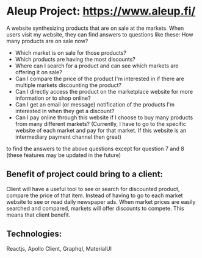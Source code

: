 # Aleup Project: https://www.aleup.fi/

A website synthesizing products that are on sale at the markets. When users visit my website, they can find answers to questions like these:
How many products are on sale now?
- Which market is on sale for those products?
- Which products are having the most discounts?
- Where can I search for a product and can see which markets are offering it on sale?
- Can I compare the price of the product I'm interested in if there are multiple markets discounting the product?
- Can I directly access the product on the marketplace website for more information or to shop online?
- Can I get an email (or message) notification of the products I'm interested in when they get a discount?
- Can I pay online through this website if I choose to buy many products from many different markets? (Currently, I have to go to the specific website of each market and pay for that market. If this website is an intermediary payment channel then great)

to find the answers to the above questions except for question 7 and 8 (these features may be updated in the future)

## Benefit of project could bring to a client:
Client will have a useful tool to see or search for discounted product, compare the price of that item. Instead of having to go to each market website to see or read daily newspaper ads. When market prices are easily searched and compared, markets will offer discounts to compete. This means that client benefit.

## Technologies:
Reactjs, Apollo Client, Graphql, MaterialUI 

